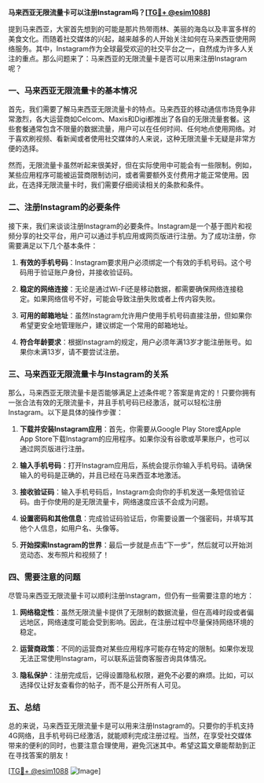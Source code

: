 **马来西亚无限流量卡可以注册Instagram吗？[[TG💪+ @esim1088](https://t.me/s/esim1088)]**

提到马来西亚，大家首先想到的可能是那片热带雨林、美丽的海岛以及丰富多样的美食文化。而随着社交媒体的兴起，越来越多的人开始关注如何在马来西亚使用网络服务。其中，Instagram作为全球最受欢迎的社交平台之一，自然成为许多人关注的重点。那么问题来了：马来西亚的无限流量卡是否可以用来注册Instagram呢？

### 一、马来西亚无限流量卡的基本情况

首先，我们需要了解马来西亚无限流量卡的特点。马来西亚的移动通信市场竞争非常激烈，各大运营商如Celcom、Maxis和Digi都推出了各自的无限流量套餐。这些套餐通常包含不限量的数据流量，用户可以在任何时间、任何地点使用网络。对于喜欢刷视频、看新闻或者使用社交媒体的人来说，这种无限流量卡无疑是非常方便的选择。

然而，无限流量卡虽然听起来很美好，但在实际使用中可能会有一些限制。例如，某些应用程序可能被运营商限制访问，或者需要额外支付费用才能正常使用。因此，在选择无限流量卡时，我们需要仔细阅读相关的条款和条件。

### 二、注册Instagram的必要条件

接下来，我们来谈谈注册Instagram的必要条件。Instagram是一个基于图片和视频分享的社交平台，用户可以通过手机应用或网页版进行注册。为了成功注册，你需要满足以下几个基本条件：

1. **有效的手机号码**：Instagram要求用户必须绑定一个有效的手机号码。这个号码用于验证账户身份，并接收验证码。
   
2. **稳定的网络连接**：无论是通过Wi-Fi还是移动数据，都需要确保网络连接稳定。如果网络信号不好，可能会导致注册失败或者上传内容失败。

3. **可用的邮箱地址**：虽然Instagram允许用户使用手机号码直接注册，但如果你希望更安全地管理账户，建议绑定一个常用的邮箱地址。

4. **符合年龄要求**：根据Instagram的规定，用户必须年满13岁才能注册账号。如果你未满13岁，请不要尝试注册。

### 三、马来西亚无限流量卡与Instagram的关系

那么，马来西亚无限流量卡是否能够满足上述条件呢？答案是肯定的！只要你拥有一张合法有效的无限流量卡，并且手机号码已经激活，就可以轻松注册Instagram。以下是具体的操作步骤：

1. **下载并安装Instagram应用**：首先，你需要从Google Play Store或Apple App Store下载Instagram的应用程序。如果你没有谷歌或苹果账户，也可以通过网页版进行注册。

2. **输入手机号码**：打开Instagram应用后，系统会提示你输入手机号码。请确保输入的号码是正确的，并且已经在马来西亚本地激活。

3. **接收验证码**：输入手机号码后，Instagram会向你的手机发送一条短信验证码。由于你使用的是无限流量卡，网络速度应该不会成为问题。

4. **设置密码和其他信息**：完成验证码验证后，你需要设置一个强密码，并填写其他个人信息，如用户名、头像等。

5. **开始探索Instagram的世界**：最后一步就是点击“下一步”，然后就可以开始浏览动态、发布照片和视频了！

### 四、需要注意的问题

尽管马来西亚无限流量卡可以顺利注册Instagram，但仍有一些需要注意的地方：

1. **网络稳定性**：虽然无限流量卡提供了无限制的数据流量，但在高峰时段或者偏远地区，网络速度可能会受到影响。因此，在注册过程中尽量保持网络环境的稳定。

2. **运营商政策**：不同的运营商对某些应用程序可能存在特定的限制。如果你发现无法正常使用Instagram，可以联系运营商客服咨询具体情况。

3. **隐私保护**：注册完成后，记得设置隐私权限，避免不必要的麻烦。比如，可以选择仅让好友查看你的帖子，而不是公开所有人可见。

### 五、总结

总的来说，马来西亚无限流量卡是可以用来注册Instagram的。只要你的手机支持4G网络，且手机号码已经激活，就能顺利完成注册过程。当然，在享受社交媒体带来的便利的同时，也要注意合理使用，避免沉迷其中。希望这篇文章能帮助到正在寻找答案的朋友！

[[TG💪+ @esim1088](https://t.me/s/esim1088) ![Image](https://i.postimg.cc/4NQfJmqS/Snipaste-2025-05-13-00-14-12.png)]